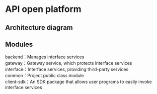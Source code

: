 # API open platform
## Architecture diagram

## Modules
backend：Manages interface services  
gateway：Gateway service, which protects interface services  
interface：Interface services, providing third-party services  
common：Project public class module  
client-sdk：An SDK package that allows user programs to easily invoke interface services
